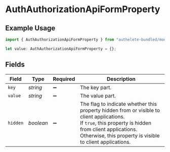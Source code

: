 # AuthAuthorizationApiFormProperty

## Example Usage

```typescript
import { AuthAuthorizationApiFormProperty } from "authelete-bundled/models/operations";

let value: AuthAuthorizationApiFormProperty = {};
```

## Fields

| Field                                                                                                                                                                                                               | Type                                                                                                                                                                                                                | Required                                                                                                                                                                                                            | Description                                                                                                                                                                                                         |
| ------------------------------------------------------------------------------------------------------------------------------------------------------------------------------------------------------------------- | ------------------------------------------------------------------------------------------------------------------------------------------------------------------------------------------------------------------- | ------------------------------------------------------------------------------------------------------------------------------------------------------------------------------------------------------------------- | ------------------------------------------------------------------------------------------------------------------------------------------------------------------------------------------------------------------- |
| `key`                                                                                                                                                                                                               | *string*                                                                                                                                                                                                            | :heavy_minus_sign:                                                                                                                                                                                                  | The key part.                                                                                                                                                                                                       |
| `value`                                                                                                                                                                                                             | *string*                                                                                                                                                                                                            | :heavy_minus_sign:                                                                                                                                                                                                  | The value part.                                                                                                                                                                                                     |
| `hidden`                                                                                                                                                                                                            | *boolean*                                                                                                                                                                                                           | :heavy_minus_sign:                                                                                                                                                                                                  | The flag to indicate whether this property hidden from or visible to client applications.<br/>If `true`, this property is hidden from client applications. Otherwise, this property is visible to client applications.<br/> |